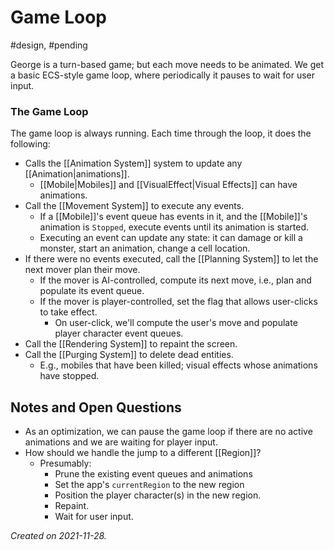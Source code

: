 # Game Loop
#design, #pending

George is a turn-based game; but each move needs to be animated.  We get a basic ECS-style game loop, where periodically it pauses to wait for user input.

### The Game Loop

The game loop is always running.  Each time through the loop, it does the following:

- Calls the [[Animation System]] system to update any [[Animation|animations]].
	- [[Mobile|Mobiles]] and [[VisualEffect|Visual Effects]] can have animations.
- Call the [[Movement System]] to execute any events.
	- If a [[Mobile]]'s event queue has events in it, and the [[Mobile]]'s animation is `Stopped`, execute events until its animation is started.
	- Executing an event can update any state: it can damage or kill a monster, start an  animation, change a cell location.
- If there were no events executed, call the [[Planning System]] to let the next mover plan their move.
	- If the mover is AI-controlled, compute its next move, i.e., plan and populate its event queue.
	- If the mover is player-controlled, set the flag that allows user-clicks to take effect.
		- On user-click, we'll compute the user's move and populate player character event queues.
- Call the [[Rendering System]] to repaint the screen.
- Call the [[Purging System]] to delete dead entities.
	- E.g., mobiles that have been killed; visual effects whose animations have stopped.

## Notes and Open Questions

- As an optimization, we can pause the game loop if there are no active animations and we are waiting for player input.
- How should we handle the jump to a different [[Region]]?
	- Presumably:
		- Prune the existing event queues and animations
		- Set the app's `currentRegion` to the new region
		- Position the player character(s) in the new region.
		- Repaint.
		- Wait for user input.

_Created on 2021-11-28._